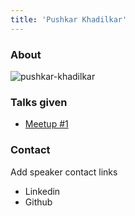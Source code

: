 ```yaml
---
title: 'Pushkar Khadilkar'
---
```


### About

![pushkar-khadilkar](/images/speakers/pushkar-khadilkar.jpeg)

### Talks given

- [Meetup #1](/meetups/1)

### Contact

Add speaker contact links

- Linkedin
- Github

